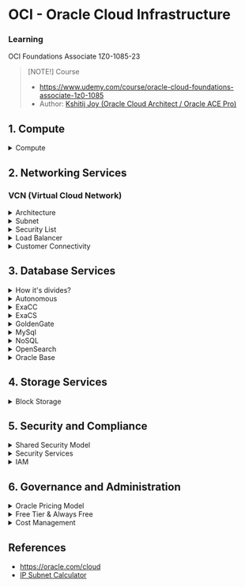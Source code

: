 # OCI - Oracle Cloud Infrastructure

### Learning 

OCI Foundations Associate 1Z0-1085-23

> [NOTE!] Course 
> - https://www.udemy.com/course/oracle-cloud-foundations-associate-1z0-1085
> - Author: [Kshitij Joy (Oracle Cloud Architect / Oracle ACE Pro)](https://www.linkedin.com/in/kshitij-joy-oracle-cloud-architect-oracle-ace-pro-7ab7bb7/)

## 1. Compute

<details>
<summary>Compute</summary>

![](assets/docs/compute/compute/compute.svg)

</details>

## 2. Networking Services

### VCN (Virtual Cloud Network)

<details>
<summary>Architecture</summary>

![](assets/imgs/oci-vcn.png)

#### Mind Map

![](assets/docs/networking/vcn/vcn.svg)

</details>

<details>
<summary>Subnet</summary>

![](assets/docs/networking/subnet/subnet.svg)

</details>

<details>
<summary>Security List</summary>

![](assets/docs/networking/security_list/security_list.svg)

</details>

<details>
<summary>Load Balancer</summary>

>  Architecture

![](assets/imgs/oci-load-balancer.png)

#### Mind Map

![](assets/docs/networking/load_balancer/load_balancer.svg)

</details>

<details>
<summary>Customer Connectivity</summary>

### Customer Connectivity

>  Architecture

![](assets/imgs/oci-customer_connectivity.png)


![](assets/docs/networking/connectivity/connectivity.svg)

</details>

## 3. Database Services

<details>
<summary>How it's divides?</summary>

![](assets/docs/database/database-services/database-services.svg)

</details>

<details>
<summary>Autonomous</summary>

![](assets/docs/database/autonomous/autonomous.svg)

</details>

<details>
<summary>ExaCC</summary>

![](assets/docs/database/exacc/exacc.svg)

</details>

<details>
<summary>ExaCS</summary>

![](assets/docs/database/exacs/exacs.svg)

</details>

<details>
<summary>GoldenGate</summary>

![](assets/docs/database/goldengate/goldengate.svg)

</details>

<details>
<summary>MySql</summary>

![](assets/docs/database/mysql/mysql.svg)

</details>

<details>
<summary>NoSQL</summary>

![](assets/docs/database/nosql/nosql.svg)

</details>

<details>
<summary>OpenSearch</summary>

![](assets/docs/database/opensearch/opensearch.svg)

</details>

<details>
<summary>Oracle Base</summary>

![](assets/docs/database/oracle-base/oracle-base.svg)

</details>

## 4. Storage Services

<details>
<summary>Block Storage</summary>

![](assets/docs/storage_services/block_storage/block_storage.svg)

</details>

## 5. Security and Compliance

<details>
<summary>Shared Security Model</summary>

![](assets/docs/security/shared_security/shared_security.svg)

</details>

<details>
<summary>Security Services</summary>

![](assets/docs/security/security_services/security_services.svg)

</details>

<details>
<summary>IAM</summary>

![](assets/docs/security/iam/iam.svg)

</details>

## 6. Governance and Administration

<details>
<summary>Oracle Pricing Model</summary>

![](assets/docs/governance/pricing/pricing.svg)

</details>

<details>
<summary>Free Tier & Always Free</summary>

![](assets/docs/governance/free_tier/free_tier.svg)

</details>

<details>
<summary>Cost Management</summary>

![](assets/docs/governance/cost_management/cost_management.svg)

</details>

## References 

- https://oracle.com/cloud
- [IP Subnet Calculator](https://www.subnet-calculator.com/subnet.php)
